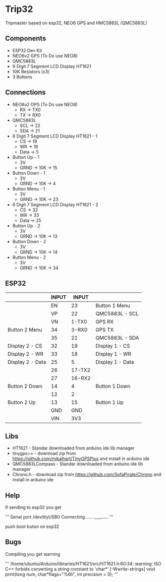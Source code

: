 # Trip32
Tripmaster based on esp32, NEO6 GPS and HMC5883L (QMC5883L)

## Components
- ESP32 Dev Kit
- NEO6v2 GPS (To Do use NEO8)
- QMC5883L
- 6 Digit 7 Segment LCD Display HT1621
- 10K Resistors (x3)
- 3 Buttons


## Connections
- NEO6v2 GPS (To Do use NEO8)
  - RX -> TX0
  - TX -> RX0
- QMC5883L
  - SCL -> 22
  - SDA -> 21
- 6 Digit 7 Segment LCD Display HT1621 - 1
  - CS -> 19
  - WR -> 18
  - Data -> 5
- Button Up - 1
  - 3V
  - GRND -> 10K -> 15
- Button Down - 1
  - 3V
  - GRND -> 10K -> 4
- Button Menu - 1
  - 3V
  - GRND -> 10K -> 23
- 6 Digit 7 Segment LCD Display HT1621 - 2
  - CS -> 32
  - WR -> 33
  - Data -> 25
- Button Up - 2
  - 3V
  - GRND -> 10K -> 13
- Button Down - 2
  - 3V
  - GRND -> 10K -> 14
- Button Menu - 2
  - 3V
  - GRND -> 10K -> 34

## ESP32

|   |  INPUT | INPUT  |   |
|---|---|---|---|
|   | EN | 23  | Button 1 Menu  |
|   | VP  | 22  | QMC5883L - SCL   |
|   | VN  | 1-TX0  | GPS RX |
| Button 2 Menu  | 34  | 3-RX0  | GPS TX  |
|   | 35  | 21  | QMC5883L - SDA  |
| Display 2 - CS   | 32  | 19  |  Display 1 - CS |
| Display 2 - WR | 33  | 18  |  Display 1 - WR |
| Display 2 - Data  | 25  | 5  |  Display 1 - Data |
|   | 26  | 17-TX2  |   |
|   | 27  | 16-RX2  |   |
| Button 2 Down  | 14  | 4  | Button 1 Down  |
|   | 12  | 2  |   |
| Button 2 Up  | 13  | 15  | Button 1 Up  |
|   | GND  |  GND |   |
|   | VIN  |  3V3 |   |

## Libs

- HT1621 - Standar downloaded from arduino ide lib manager
- tinygps++ - download zip from https://github.com/mikalhart/TinyGPSPlus and install in arduino ide
- QMC5883LCompass - Standar downloaded from arduino ide lib manager
- Chrono.h - download zip from https://github.com/SofaPirate/Chrono and install in arduino ide

## Help

If sending to esp32 you get

'''
Serial port /dev/ttyUSB0
Connecting........_____.....__
'''

push boot buton on esp32

## Bugs

Compiling you get warning

'''
/home/ubuntu/Arduino/libraries/HT1621/src/HT1621.h:60:34: warning: ISO C++ forbids converting a string constant to 'char*' [-Wwrite-strings]
  void print(long num, char*flags="%6li", int precision = 0);
'''